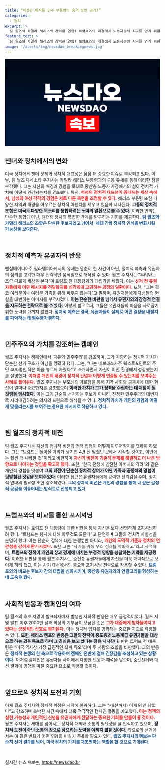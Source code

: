 ```yaml
---
title: “이상한 이자들 민주 부통령의 충격 발언 공개!”
categories:
  - 정치
excerpt: >
  팀 월즈와 카멀라 해리스의 강력한 연합! 트럼프와의 대결에서 노동자층의 지지를 얻기 위한 전략으로, 농촌과 중산층 유권자에게 어필하려는 새로운 차원의 캠페인이 시작된다. 이들의 시원한 발언과 정치적 입장은 과연 대선에 어떤 영향을 미칠까? 클릭하여 자세히 알아보세요!
feature_text: >
  팀 월즈와 카멀라 해리스의 강력한 연합! 트럼프와의 대결에서 노동자층의 지지를 얻기 위한 전략으로, 농촌과 중산층 유권자에게 어필하려는 새로운 차원의 캠페인이 시작된다. 이들의 시원한 발언과 정치적 입장은 과연 대선에 어떤 영향을 미칠까? 클릭하여 자세히 알아보세요!
image: '/assets/img/newsdao_breakingnews.jpg'
---
```


<p><img src="/assets/img/newsdao_breakingnews.jpg" alt="pcversion 속보" /></p>

<h2 data-ke-size="size26">젠더와 정치에서의 변화</h2>

<p data-ke-size="size16">미국 정치에서 젠더 문제와 정치적 대표성은 점점 더 중요한 이슈로 부각되고 있다. 이 날, 팀 월즈 미네소타 주지사는 카멀라 해리스 부통령과의 공동 유세를 통해 이러한 점을 부각했다. 그는 자신의 배경과 경험을 토대로 중산층 노동자 가정에서의 삶이 정치적 가치에 어떻게 연결되는지를 강조했다. 특히, <b><span style="color: #ee2323;">여성의 정치적 대표성이 증대되는 세상 속에서, 남성과 여성 각각의 경험은 서로 다른 측면을 조명할 수 있다.</span></b> 해리스 부통령 또한 다양한 지역과 배경을 아우르는 정치적 아젠다를 세우고 있음이 시사된다. <b><span style="background-color: #21538527;">그들의 정치적 조합은 미국의 다양한 목소리를 통합하려는 노력의 일환으로 볼 수 있다.</span></b> 이러한 변화는 단순한 통합이 아닌, 젠더와 정치의 복잡한 관계를 탐구하는 기회를 제공한다. <b><span style="color: #1a5490;">팀 월즈와 카멀라 해리스의 조합은 단순한 후보자라고 넘어서, 세대 간의 정치적 인식을 변화시킬 가능성을 보여준다.</span></b></p>

<p data-ke-size="size16">&nbsp;</p>

<h2 data-ke-size="size26">정치적 예측과 유권자의 반응</h2>

<p data-ke-size="size16">펜실베이니아주 필라델피아에서의 유세는 단순히 한 사건이 아닌, 정치적 예측과 유권자의 심리를 고려한 매우 전략적인 움직임으로 해석될 수 있다. 월즈 주지사는 “우리와는 조금 다르게 세상을 본다”며 트럼프 전 대통령과의 대립각을 세웠다. 이는 <b><span style="color: #ee2323;">선거 전 유권자들에게 어떤 메시지를 전달할지를 심각하게 고민하는 과정의 일환이다.</span></b> 또한, “그는 결코 여러분이나 여러분 가족을 위해 싸우지 않는다”고 말하며, 유권자들에게 자신들의 현실을 대변하는 이미지를 부각시켰다. <b><span style="background-color: #21538527;">이는 단순한 비판을 넘어서 유권자와의 감정적 연결을 시도하는 전략으로 볼 수 있다.</span></b> 이렇게 함으로써, 그들은 유권자들의 마음을 사로잡기 위한 노력을 아끼지 않았다. <b><span style="color: #1a5490;">정치적 예측은 결국, 유권자들이 실제로 어떤 결정을 내릴지를 파악하는 데 필수불가결하다.</span></b></p>

<p data-ke-size="size16">&nbsp;</p>

<h2 data-ke-size="size26">민주주의의 가치를 강조하는 캠페인</h2>

<p data-ke-size="size16">월즈 주지사는 캠페인에서 ‘자유와 민주주의’를 강조하며, 그가 지향하는 정치적 가치가 단순한 선거 구호가 아님을 명확히 했다. 그는, “나는 네브래스카주 웨스트포인트의 주민 400명인 작은 마을 뷰트에 자랐다”고 소개하면서 자신이 어떤 환경에서 성장했는지를 설명했다. <b><span style="color: #ee2323;">이처럼 개인의 배경이 정치적 신념과 어떻게 연결될 수 있는지를 보여주는 사례로 풀이된다.</span></b> 월즈 주지사는 부모님의 가르침을 통해 지역 사회와 공동체에 대한 헌신이 얼마나 중요한지를 강조했으며 <b><span style="background-color: #21538527;">이러한 가치가 그가 정책을 수립하는 데 지침이 될 것임을 암시했다.</span></b> 이는 그가 단순히 선거하는 후보가 아니라, 진정한 민주주의의 대변자로 자리매김하려는 의지의 표현으로 해석될 수 있다. <b><span style="color: #1a5490;">정치적 가치가 개인의 경험과 어떻게 맞물리는지를 보여주는 중요한 메시지로 작용하고 있다.</span></b></p>

<p data-ke-size="size16">&nbsp;</p>

<h2 data-ke-size="size26">팀 월즈의 정치적 비전</h2>

<p data-ke-size="size16">팀 월즈 주지사는 자신의 정치적 비전과 정책 집행이 어떻게 이루어질지를 명확히 하였다. 그는 “트럼프는 돌아올 기회가 생기면 4년 전 멈췄던 곳에서 시작할 것이고, 이번에는 훨씬 더 나빠질 것”이라고 비판하며 <b><span style="color: #ee2323;">자신의 비전이 기존의 문제를 해결하고 더 나은 방향으로 나아가는 것임을 확고히 했다.</span></b> 또한, “한국 전쟁에 참전한 아버지의 격려”와 같은 개인적 경험을 덧붙여 <b><span style="background-color: #21538527;">그의 비전이 단순한 정치적 참여가 아닌 가족과 공동체의 경험이 뒷받침된 것임을 보여주었다.</span></b> 이러한 접근은 유권자들에게 강력한 신뢰감을 주며, 정치적 연대의 필요성 또한 강조되었다. <b><span style="color: #1a5490;">그의 정치적 비전은 개인의 경험을 통해 더 깊은 감정적 공감을 이끌어내는 방식으로 진행되고 있다.</span></b></p>

<p data-ke-size="size16">&nbsp;</p>

<h2 data-ke-size="size26">트럼프와의 비교를 통한 포지셔닝</h2>

<p data-ke-size="size16">월즈 주지사는 트럼프 전 대통령에 대한 비판을 통해 자신을 보다 선명하게 포지셔닝하려 했다. “트럼프는 봉사에 대해 아무것도 모른다”고 단언하며 그들의 정치적 차별성을 분명히 했다. 이는 단순히 정책에 대한 논쟁뿐만 아니라, <b><span style="color: #ee2323;">개인의 도덕적 기준과 정치의 연관성을 강하게 환기시켰다.</span></b> 또한 그는 “자기를 위해 우리 경제를 약화하고”라고 지적하며, <b><span style="background-color: #21538527;">트럼프의 정책이 개인의 삶과 경제에 미치는 부정적 영향을 성찰하는 기회를 제공했다.</span></b> 이러한 비판을 통해 월즈 주지사는 중산층 유권자들에게 자신을 더욱 매력적으로 보이게 하려 했고, 이는 차기 대선에서의 중요한 포지셔닝 전략으로 작용할 수 있다. <b><span style="color: #1a5490;">트럼프와의 비교는 후보자 간의 대립을 심화시키며, 중산층 유권자와의 연결고리를 형성하는 데 도움을 줬다.</span></b></p>

<p data-ke-size="size16">&nbsp;</p>

<h2 data-ke-size="size26">사회적 반응과 캠페인의 여파</h2>

<p data-ke-size="size16">팀 월즈의 후보 지명이 발표되자마자 발생한 사회적 반응은 매우 긍정적이었다. 월즈 지명 발표 이후 2000만 달러 이상의 기부금이 모금된 것은 <b><span style="color: #ee2323;">그가 대중에게 받아들여지고 있다는 긍정적인 신호로 평가된다.</span></b> 이는 정치적 입지를 강화하는 중요한 지표로 작용할 수 있다. <b><span style="background-color: #21538527;">또한, 해리스 캠프의 반응은 그들의 전략이 중도층과 노동계급 유권자들을 대상으로 하는 것을 목표로 하며 그 결실을 보고 있다는 점을 시사한다.</span></b> 반면 트럼프 전 대통령은 “미국 역사상 가장 급진적인 좌파 듀오”라며 두 사람의 조합을 비판했다. 그의 반응은 <b><span style="color: #1a5490;">정치적 논쟁의 한 축으로 작용하며 캠페인 전반에 걸쳐 긴장감을 조성하고 있는 상황이다.</span></b> 이처럼 캠페인은 유권자들 사이에서 다양한 반응과 해석을 낳으며, 중간선거와 대선 결과에 영향을 미칠 중요한 요소로 작용할 것이다.</p>

<p data-ke-size="size16">&nbsp;</p>

<h2 data-ke-size="size26">앞으로의 정치적 도전과 기회</h2>

<p data-ke-size="size16">이제 월즈 주지사의 정치적 여정은 시작에 불과하다. 그는 “(대선까지) 이제 91일 남았다”고 강조하며 촉박한 시간 속에서 더욱 적극적인 캠페인 활동을 예고했다. <b><span style="color: #ee2323;">이는 정책의 실현 가능성과 개인적인 신념을 유권자에게 전달하는 중요한 기회를 만들어 줄 것이다.</span></b> 월즈 주지사는 세대를 넘어서는 정치적 대화와 소통의 필요성을 잘 인식하고 있으며, <b><span style="background-color: #21538527;">정치적 도전이 아닌 소통의 장으로 삼으려는 노력을 아끼지 않을 것이다.</span></b> 앞으로의 선거에서는 이 같은 변화가 어떤 영향을 미칠지 주목할 필요가 있다. <b><span style="color: #1a5490;">월즈 주지사의 행보는 단순히 선거 결과를 넘어, 미국 정치의 가치를 재조명하는 역할을 할 것으로 기대된다.</span></b></p>

<p data-ke-size="size16">&nbsp;</p>
실시간 뉴스 속보는, <a href="https://newsdao.kr" rel="dofollow">https://newsdao.kr</a>


